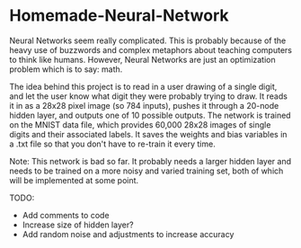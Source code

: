# Homemade-Neural-Network

Neural Networks seem really complicated. This is probably because of the heavy use of buzzwords and complex metaphors about teaching computers to think like humans. However, Neural Networks are just an optimization problem which is to say: math.

The idea behind this project is to read in a user drawing of a single digit, and let the user know what digit they were probably trying to draw. It reads it in as a 28x28 pixel image (so 784 inputs), pushes it through a 20-node hidden layer, and outputs one of 10 possible outputs. The network is trained on the MNIST data file, which provides 60,000 28x28 images of single digits and their associated labels. It saves the weights and bias variables in a .txt file so that you don't have to re-train it every time.

Note: This network is bad so far. It probably needs a larger hidden layer and needs to be trained on a more noisy and varied training set, both of which will be implemented at some point. 

TODO:
  - Add comments to code
  - Increase size of hidden layer?
  - Add random noise and adjustments to increase accuracy
